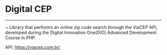 # Digital CEP
____________________________________________________________________________________________________________

~ Library that performs an online zip code search through the ViaCEP API, developed during the Digital Innovation One(DIO) Advanced Development Course in PHP.

API: https://viacep.com.br/